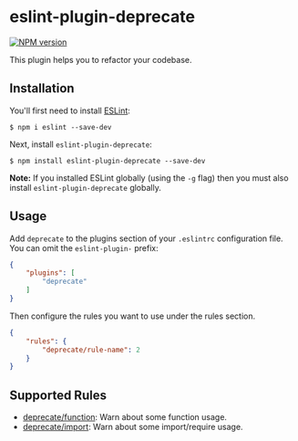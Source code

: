 # eslint-plugin-deprecate

[![NPM version](http://img.shields.io/npm/v/eslint-plugin-deprecate.svg)](https://www.npmjs.com/package/eslint-plugin-deprecate)

This plugin helps you to refactor your codebase.

## Installation

You'll first need to install [ESLint](http://eslint.org):

```
$ npm i eslint --save-dev
```

Next, install `eslint-plugin-deprecate`:

```
$ npm install eslint-plugin-deprecate --save-dev
```

**Note:** If you installed ESLint globally (using the `-g` flag) then you must also install `eslint-plugin-deprecate` globally.

## Usage

Add `deprecate` to the plugins section of your `.eslintrc` configuration file. You can omit the `eslint-plugin-` prefix:

```json
{
    "plugins": [
        "deprecate"
    ]
}
```

Then configure the rules you want to use under the rules section.

```json
{
    "rules": {
        "deprecate/rule-name": 2
    }
}
```

## Supported Rules

* [deprecate/function](docs/rules/function.md): Warn about some function usage.
* [deprecate/import](docs/rules/import.md): Warn about some import/require usage.
